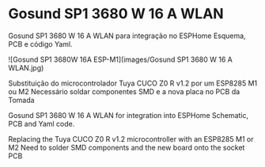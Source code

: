 # Gosund SP1 3680 W 16 A WLAN
Gosund SP1 3680 W 16 A WLAN para integração no ESPHome
Esquema, PCB e código Yaml.

![Gosund SP1 3680W 16A ESP-M1](images/Gosund SP1 3680 W 16 A WLAN.jpg)

Substituição do microcontrolador Tuya CUCO Z0 R v1.2 por um ESP8285 M1 ou M2
Necessário soldar componentes SMD e a nova placa no PCB da Tomada



Gosund SP1 3680 W 16 A WLAN for integration into ESPHome
Schematic, PCB and Yaml code.

Replacing the Tuya CUCO Z0 R v1.2 microcontroller with an ESP8285 M1 or M2
Need to solder SMD components and the new board onto the socket PCB
